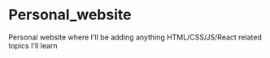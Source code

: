 # Personal_website
Personal website where I'll be adding anything HTML/CSS/JS/React related topics I'll learn

